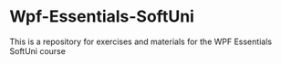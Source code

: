 # Wpf-Essentials-SoftUni
This is a repository for exercises and materials for the WPF Essentials SoftUni course
